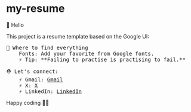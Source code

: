 # my-resume
👋 Hello

This project is a resume template based on the Google UI: 

<pre>
🎨 Where to find everything
    Fonts: Add your favorite from Google fonts.
    ⚡️ Tip: **Failing to practise is practising to fail.**
</pre>

<pre>
⛑ Let's connect:
    ⚡️ Gmail: <a href="mailto:programmingchiira@gmail.com">Gmail</a>
    ⚡️ X: <a target="_blank" href="https://twitter.com/DennisChiira">X</a>
    ⚡️ LinkedIn: <a target="_blank" href="https://www.linkedin.com/in/dennis-chiira-77893716a/">LinkedIn</a>
</pre>
Happy coding 🚀🚀